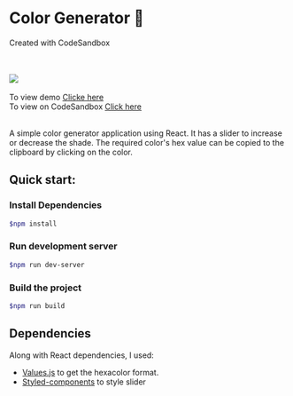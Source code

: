 # Color Generator :art:

Created with CodeSandbox

<br><br>
![](https://img.shields.io/badge/Status-Complete-green.svg)
<br><br>
To view demo [Clicke here](https://csb-wvg3k.netlify.app/) <br>
To view on CodeSandbox [Click here](https://codesandbox.io/s/github/vk0808/color-generator)
<br><br>

A simple color generator application using React. It has a slider to increase or decrease the shade. The required color's hex value can be copied to the clipboard by clicking on the color.

## Quick start:

### Install Dependencies

```sh
$npm install
```

### Run development server

```sh
$npm run dev-server
```

### Build the project

```sh
$npm run build
```

## Dependencies

Along with React dependencies, I used:

- [Values.js](https://github.com/noeldelgado/values.js) to get the hexacolor format.
- [Styled-components](https://github.com/styled-components/styled-components) to style slider
